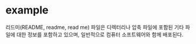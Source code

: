# example

리드미(README, readme, read me) 파일은 디렉터리나 압축 파일에 포함된 기타 파일에 대한 정보를 포함하고 있으며, 
일반적으로 컴퓨터 소프트웨어와 함께 배포된다. 
